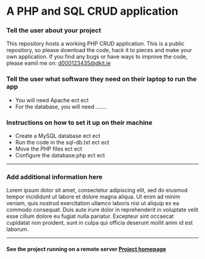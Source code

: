 # A PHP and SQL CRUD application
### Tell the user about your project
This repository hosts a working PHP CRUD application. This is a public repository, so please download the code, hack it to pieces and make your own application. If you find any bugs or have ways to improve the code, please eamil me on: d000123435@dkit.ie
### Tell the user what software they need on their laptop to run the app
* You will need Apache ect ect
* For the database, you will need .......
### Instructions on how to set it up on their machine
* Create a MySQL database ect ect 
* Run the code in the sql-db.txt ect ect 
* Move the PHP files ect ect 
* Configure the database.php ect ect 
***
### Add additional information here
Lorem ipsum dolor sit amet, consectetur adipiscing elit, sed do eiusmod tempor incididunt ut labore et dolore magna aliqua. Ut enim ad minim veniam, quis nostrud exercitation ullamco laboris nisi ut aliquip ex ea commodo consequat. Duis aute irure dolor in reprehenderit in voluptate velit esse cillum dolore eu fugiat nulla pariatur. Excepteur sint occaecat cupidatat non proident, sunt in culpa qui officia deserunt mollit anim id est laborum.
***
#### See the project running on a remote server [Project homepage](https://mysql04.comp.dkit.ie/gatess/crud/ "Project homepage")
